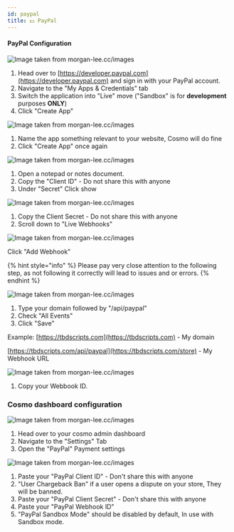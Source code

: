 ```yaml
---
id: paypal
title: 💵 PayPal
---
```


#### PayPal Configuration

![Image taken from morgan-lee.cc/images](https://cdn.morgan-lee.cc/storage/6v5rn)

1. Head over to [https://developer.paypal.com](https://developer.paypal.com) and sign in with your PayPal account.
2. Navigate to the "My Apps & Credentials" tab
3. Switch the application into "Live" move ("Sandbox" is for **development** purposes **ONLY**)
4. Click "Create App"

![Image taken from morgan-lee.cc/images](https://cdn.morgan-lee.cc/storage/6x3rq)

1. Name the app something relevant to your website, Cosmo will do fine
2. Click "Create App" once again

![Image taken from morgan-lee.cc/images](https://cdn.morgan-lee.cc/storage/6zkp8)

1. Open a notepad or notes document.
2. Copy the "Client ID" - Do not share this with anyone
3. Under "Secret" Click show

![Image taken from morgan-lee.cc/images](https://cdn.morgan-lee.cc/storage/70te3)

1. Copy the Client Secret - Do not share this with anyone
2. Scroll down to "Live Webhooks"

![Image taken from morgan-lee.cc/images](https://cdn.morgan-lee.cc/storage/72dao)

Click "Add Webhook"



{% hint style="info" %}
Please pay very close attention to the following step, as not following it correctly will lead to issues and or errors.
{% endhint %}

![Image taken from morgan-lee.cc/images](https://cdn.morgan-lee.cc/storage/74qnk)

1. Type your domain followed by "/api/paypal"
2. Check "All Events"
3. Click "Save"

Example: [https://tbdscripts.com](https://tbdscripts.com) - My domain

[https://tbdscripts.com/api/paypal](https://tbdscripts.com/store) - My Webhook URL



![Image taken from morgan-lee.cc/images](https://cdn.morgan-lee.cc/storage/75g1d)

1. Copy your Webbook ID.



### Cosmo dashboard configuration

![Image taken from morgan-lee.cc/images](https://cdn.morgan-lee.cc/storage/7qfbl)

1. Head over to your cosmo admin dashboard
2. Navigate to the "Settings" Tab&#x20;
3. Open the "PayPal" Payment settings



![Image taken from morgan-lee.cc/images](https://cdn.morgan-lee.cc/storage/7spoc)



1. Paste your "PayPal Client ID" - Don't share this with anyone
2. "User Chargeback Ban" if a user opens a dispute on your store, They will be banned.
3. Paste your "PayPal Client Secret" - Don't share this with anyone
4. Paste your "PayPal Webhook ID"
5. "PayPal Sandbox Mode" should be disabled by default, In use with Sandbox mode.